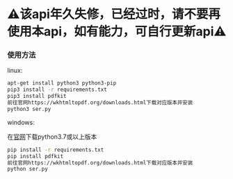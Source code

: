 # ⚠该api年久失修，已经过时，请不要再使用本api，如有能力，可自行更新api⚠
### 使用方法 ###

linux:

```bash
apt-get install python3 python3-pip
pip3 install -r requirements.txt
pip3 install pdfkit
前往官网https://wkhtmltopdf.org/downloads.html下载对应版本并安装
python3 ser.py
```

windows:

在[官网](https://www.python.org/downloads/)下载python3.7或以上版本

```cmd
pip install -r requirements.txt
pip install pdfkit
前往官网https://wkhtmltopdf.org/downloads.html下载对应版本并安装
python ser.py
```


